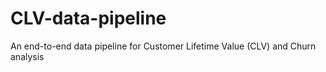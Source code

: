 # CLV-data-pipeline
An end-to-end data pipeline for Customer Lifetime Value (CLV) and Churn analysis
